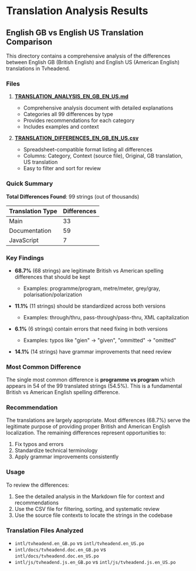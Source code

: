 # Translation Analysis Results

## English GB vs English US Translation Comparison

This directory contains a comprehensive analysis of the differences between English GB (British English) and English US (American English) translations in Tvheadend.

### Files

1. **[TRANSLATION_ANALYSIS_EN_GB_EN_US.md](TRANSLATION_ANALYSIS_EN_GB_EN_US.md)**
   - Comprehensive analysis document with detailed explanations
   - Categories all 99 differences by type
   - Provides recommendations for each category
   - Includes examples and context

2. **[TRANSLATION_DIFFERENCES_EN_GB_EN_US.csv](TRANSLATION_DIFFERENCES_EN_GB_EN_US.csv)**
   - Spreadsheet-compatible format listing all differences
   - Columns: Category, Context (source file), Original, GB translation, US translation
   - Easy to filter and sort for review

### Quick Summary

**Total Differences Found**: 99 strings (out of thousands)

| Translation Type | Differences |
|-----------------|-------------|
| Main | 33 |
| Documentation | 59 |
| JavaScript | 7 |

### Key Findings

- **68.7%** (68 strings) are legitimate British vs American spelling differences that should be kept
  - Examples: programme/program, metre/meter, grey/gray, polarisation/polarization
  
- **11.1%** (11 strings) should be standardized across both versions
  - Examples: through/thru, pass-through/pass-thru, XML capitalization
  
- **6.1%** (6 strings) contain errors that need fixing in both versions
  - Examples: typos like "gien" → "given", "ommitted" → "omitted"
  
- **14.1%** (14 strings) have grammar improvements that need review

### Most Common Difference

The single most common difference is **programme vs program** which appears in 54 of the 99 translated strings (54.5%). This is a fundamental British vs American English spelling difference.

### Recommendation

The translations are largely appropriate. Most differences (68.7%) serve the legitimate purpose of providing proper British and American English localization. The remaining differences represent opportunities to:

1. Fix typos and errors
2. Standardize technical terminology  
3. Apply grammar improvements consistently

### Usage

To review the differences:
1. See the detailed analysis in the Markdown file for context and recommendations
2. Use the CSV file for filtering, sorting, and systematic review
3. Use the source file contexts to locate the strings in the codebase

### Translation Files Analyzed

- `intl/tvheadend.en_GB.po` vs `intl/tvheadend.en_US.po`
- `intl/docs/tvheadend.doc.en_GB.po` vs `intl/docs/tvheadend.doc.en_US.po`
- `intl/js/tvheadend.js.en_GB.po` vs `intl/js/tvheadend.js.en_US.po`
